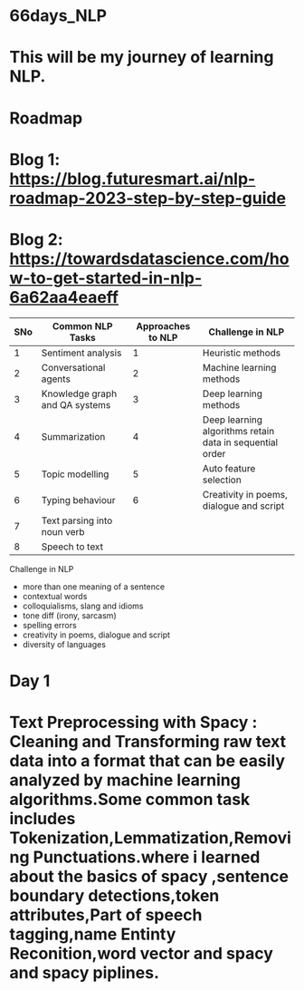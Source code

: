 # 66days_NLP
# This will be my journey of learning NLP.

# Roadmap
  # Blog 1: https://blog.futuresmart.ai/nlp-roadmap-2023-step-by-step-guide
  # Blog 2: https://towardsdatascience.com/how-to-get-started-in-nlp-6a62aa4eaeff

SNo| Common NLP Tasks| Approaches to NLP| Challenge in NLP|
|-|-|-|-|
|1| Sentiment analysis|1| Heuristic methods|1|More than one meaning of a sentence|
|2| Conversational agents|2|Machine learning methods|2|Contextual words|
|3| Knowledge graph and QA systems|3| Deep learning methods|3|Colloquialisms, slang and idioms|
|4| Summarization|4|Deep learning algorithms retain data in sequential order|4|Tone diff (irony, sarcasm)|
|5| Topic modelling|5|Auto feature selection|5|Spelling errors|
|6| Typing behaviour|6|Creativity in poems, dialogue and script|6|Diversity of languages|
|7| Text parsing into noun verb|
|8| Speech to text|


Challenge in NLP
- more than one meaning of a sentence
- contextual words
- colloquialisms, slang and idioms
- tone diff (irony, sarcasm)
- spelling errors
- creativity in poems, dialogue and script
- diversity of languages

# Day 1 

# Text Preprocessing with Spacy : Cleaning and Transforming raw text data into a format that can be easily analyzed by machine learning algorithms.Some common task includes Tokenization,Lemmatization,Removing Punctuations.where i learned about the basics of spacy ,sentence boundary detections,token attributes,Part of speech tagging,name Entinty Reconition,word vector and spacy and spacy piplines.


